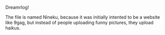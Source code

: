 Dreamrlog!

The file is named Nineku, because it was initially intented to be a website like 9gag, but instead of people uploading funny pictures, they upload haikus.
